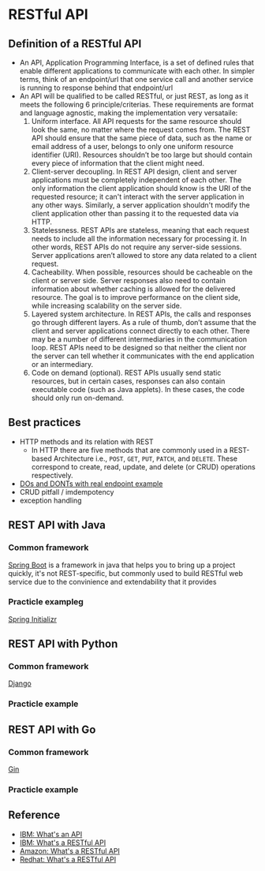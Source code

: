 # RESTful API

## Definition of a RESTful API
- An API, Application Programming Interface, is a set of defined rules that enable different applications to communicate with each other. In simpler terms, think of an endpoint/url that one service call and another service is running to response behind that endpoint/url
- An API will be qualified to be called RESTful, or just REST, as long as it meets the following 6 principle/criterias. These requirements are format and language agnostic, making the implementation very versataile:
  1. Uniform interface. All API requests for the same resource should look the same, no matter where the request comes from. The REST API should ensure that the same piece of data, such as the name or email address of a user, belongs to only one uniform resource identifier (URI). Resources shouldn’t be too large but should contain every piece of information that the client might need.
  2. Client-server decoupling. In REST API design, client and server applications must be completely independent of each other. The only information the client application should know is the URI of the requested resource; it can't interact with the server application in any other ways. Similarly, a server application shouldn't modify the client application other than passing it to the requested data via HTTP.
  3. Statelessness. REST APIs are stateless, meaning that each request needs to include all the information necessary for processing it. In other words, REST APIs do not require any server-side sessions. Server applications aren’t allowed to store any data related to a client request.
  4. Cacheability. When possible, resources should be cacheable on the client or server side. Server responses also need to contain information about whether caching is allowed for the delivered resource. The goal is to improve performance on the client side, while increasing scalability on the server side.
  5. Layered system architecture. In REST APIs, the calls and responses go through different layers. As a rule of thumb, don’t assume that the client and server applications connect directly to each other. There may be a number of different intermediaries in the communication loop. REST APIs need to be designed so that neither the client nor the server can tell whether it communicates with the end application or an intermediary.
  6. Code on demand (optional). REST APIs usually send static resources, but in certain cases, responses can also contain executable code (such as Java applets). In these cases, the code should only run on-demand.

## Best practices
- HTTP methods and its relation with REST
  - In HTTP there are five methods that are commonly used in a REST-based Architecture i.e., `POST`, `GET`, `PUT`, `PATCH`, and `DELETE`. These correspond to create, read, update, and delete (or CRUD) operations respectively.
- [DOs and DONTs with real endpoint example](https://medium.com/creative-black-pug-studio/restful-apis-5b0944900e6a)
- CRUD pitfall / imdempotency
- exception handling

## REST API with Java
### Common framework
[Spring Boot](https://spring.io/projects/spring-boot) is a framework in java that helps you to bring up a project quickly, it's not REST-specific, but commonly used to build RESTful web service due to the convinience and extendability that it provides
### Practicle exampleg
[Spring Initializr](https://start.spring.io/)


## REST API with Python
### Common framework
[Django](https://www.djangoproject.com/)
### Practicle example

## REST API with Go
### Common framework
[Gin](https://github.com/gin-gonic/gin#gin-web-framework)
### Practicle example

## Reference
- [IBM: What's an API](https://www.ibm.com/topics/api)
- [IBM: What's a RESTful API](https://www.ibm.com/topics/rest-apis)
- [Amazon: What's a RESTful API](https://aws.amazon.com/what-is/restful-api/)
- [Redhat: What's a RESTful API](https://www.redhat.com/en/topics/api/what-is-a-rest-api)